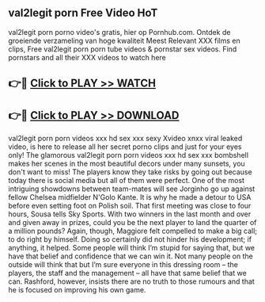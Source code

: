 ## val2legit porn Free Video HoT 

val2legit porn porno video's gratis, hier op Pornhub.com. Ontdek de groeiende verzameling van hoge kwaliteit Meest Relevant XXX films en clips,
Free val2legit porn porn tube videos & pornstar sex videos. Find pornstars and all their XXX videos to watch here


## 👉🔴 [Click to PLAY >> WATCH](http://us.freeplayer.one?title=val2legit_porn&ref=16D)

## 👉🔴 [Click to PLAY >> DOWNLOAD](http://us.freeplayer.one?title=val2legit_porn&ref=16D)


val2legit porn porn videos xxx hd sex xxx sexy Xvideo xnxx viral leaked video, is here to release all her secret porno clips and just for your eyes only! The glamorous val2legit porn porn videos xxx hd sex xxx bombshell makes her scenes in the most beautiful decors under many sunsets, you don't want to miss! The players know they take risks by going out because today there is social media but all of them were perfect. One of the most intriguing showdowns between team-mates will see Jorginho go up against fellow Chelsea midfielder N'Golo Kante. It is why he made a detour to USA before even setting foot on Polish soil. That first meeting was close to four hours, Sousa tells Sky Sports. With two winners in the last month and over and given away in prizes, could you be the next player to land the quarter of a million pounds? Again, though, Maggiore felt compelled to make a big call; to do right by himself. Doing so certainly did not hinder his development; if anything, it helped. Some people will think I’m stupid for saying that, but we have that belief and confidence that we can win it. Not many people on the outside will think that but I’m sure everyone in this dressing room – the players, the staff and the management – all have that same belief that we can. Rashford, however, insists there are no truth to those rumours and that he is focused on improving his own game.